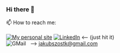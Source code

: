 ### Hi there 👋

<!--
**frapsky/frapsky** is a ✨ _special_ ✨ repository because its `README.md` (this file) appears on your GitHub profile.

Here are some ideas to get you started:

- 🔭 I’m currently working on ...
- 🌱 I’m currently learning ...
- 👯 I’m looking to collaborate on ...
- 🤔 I’m looking for help with ...
- 💬 Ask me about ...
- 📫 How to reach me: ...
- 😄 Pronouns: ...
- ⚡ Fun fact: ...
-->

📫 How to reach me: <br><br>
[![My personal site][frapsky-shield]][frapsky-url] 
[![LinkedIn][linkedin-shield]][linkedin-url] <-- (just hit it)
<br>
![GMail][gmail-shield] &nbsp; --> jakubszostk@gmail.com


 

<!-- MARKDOWN LINKS & IMAGES -->
<!-- https://www.markdownguide.org/basic-syntax/#reference-style-links -->

[linkedin-shield]: https://img.shields.io/badge/-LinkedIn-black.svg?style=for-the-badge&logo=linkedin&colorB=555
[linkedin-url]: https://linkedin.com/in/jakszo/
[frapsky-url]: https://frapsky.pl/
[frapsky-shield]: https://img.shields.io/badge/frapsky-blue

[gmail-shield]: https://img.shields.io/badge/-gmail-white.svg?style=for-the-badge&logo=gmail&colorB=555


